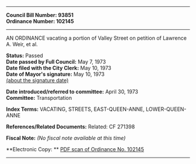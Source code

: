 * * * * *  
  
**Council Bill Number: [](#h0)[](#h2)93851**   
**Ordinance Number: 102145**  
  
* * * * *  
  
AN ORDINANCE vacating a portion of Valley Street on petition of Lawrence A. Weir, et al.  
  
**Status:** Passed   
**Date passed by Full Council:** May 7, 1973   
**Date filed with the City Clerk:** May 10, 1973   
**Date of Mayor's signature:** May 10, 1973   
[(about the signature date)](/~public/approvaldate.htm)   
  
  
**Date introduced/referred to committee:** April 30, 1973   
**Committee:** Transportation   
  
**Index Terms:** VACATING, STREETS, EAST-QUEEN-ANNE, LOWER-QUEEN-ANNE  
  
**References/Related Documents:** Related: CF 271398  
  
**Fiscal Note:** *(No fiscal note available at this time)*  
  
**Electronic Copy: ** [PDF scan of Ordinance No. 102145](/~archives/Ordinances/Ord_102145.pdf)  
  
* * * * *  
